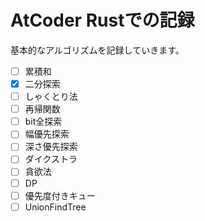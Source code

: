 # AtCoder Rustでの記録

基本的なアルゴリズムを記録していきます。

- [ ] 累積和
- [x] 二分探索
- [ ] しゃくとり法
- [ ] 再帰関数
- [ ] bit全探索
- [ ] 幅優先探索
- [ ] 深さ優先探索
- [ ] ダイクストラ
- [ ] 貪欲法
- [ ] DP
- [ ] 優先度付きキュー
- [ ] UnionFindTree
